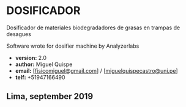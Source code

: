 # **DOSIFICADOR**

Dosificador de materiales biodegradadores de grasas en trampas de desagues

Software wrote for dosifier machine by Analyzerlabs 

*    **version:** 2.0
*    **author:** Miguel Quispe
*    **email:** [fisicomiguel@gmail.com] / [miguelquispecastro@uni.pe]
*    **telf:**  +51947166490

##                    Lima, september 2019


